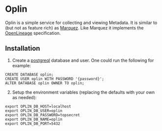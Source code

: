 # Oplin

Oplin is a simple service for collecting and viewing Metadata. It is similar to (but not as feature rich) as [Marquez](https://github.com/MarquezProject/marquez]). Like Marquez it implements the [OpenLineage](https://openlineage.io/) specification.


## Installation

1. Create a [postgreql](https://www.postgresql.org) database and user. One could run the following for example:

```
CREATE DATABASE oplin;
CREATE USER oplin WITH PASSWORD '{password}';
ALTER DATABASE oplin OWNER TO oplin; 
```

2. Setup the environment variables (replacing the defaults with your own as needed):

```
export OPLIN_DB_HOST=localhost
export OPLIN_DB_USER=oplin 
export OPLIN_DB_PASSWORD=topsecret
export OPLIN_DB_NAME=oplin
export OPLIN_DB_PORT=5432
```
